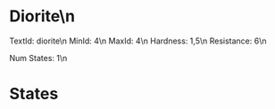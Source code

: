 # Diorite\n
TextId: diorite\n
MinId: 4\n
MaxId: 4\n
Hardness: 1,5\n
Resistance: 6\n

Num States: 1\n
# States
```

```